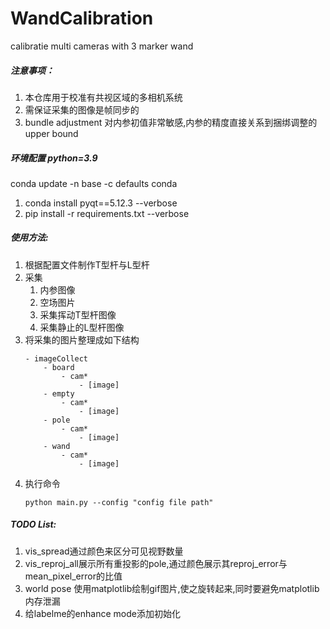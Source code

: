 # WandCalibration
calibratie multi cameras with 3 marker wand 

##### 注意事项：
1. 本仓库用于校准有共视区域的多相机系统
2. 需保证采集的图像是帧同步的
3. bundle adjustment 对内参初值非常敏感,内参的精度直接关系到捆绑调整的 upper bound

##### 环境配置 python=3.9
conda update -n base -c defaults conda
1. conda install pyqt==5.12.3 --verbose
2. pip install -r requirements.txt --verbose

##### 使用方法:
1. 根据配置文件制作T型杆与L型杆
2. 采集
    1. 内参图像
    2. 空场图片
    3. 采集挥动T型杆图像
    4. 采集静止的L型杆图像
3. 将采集的图片整理成如下结构
    ```
    - imageCollect
        - board
            - cam*
                - [image]
        - empty
            - cam*
                - [image]
        - pole
            - cam*
                - [image]
        - wand
            - cam*
                - [image]
    ```
4. 执行命令
    ```
    python main.py --config "config file path"
    ```

##### TODO List:
1. vis_spread通过颜色来区分可见视野数量
2. vis_reproj_all展示所有重投影的pole,通过颜色展示其reproj_error与mean_pixel_error的比值
3. world pose 使用matplotlib绘制gif图片,使之旋转起来,同时要避免matplotlib内存泄漏
4. 给labelme的enhance mode添加初始化